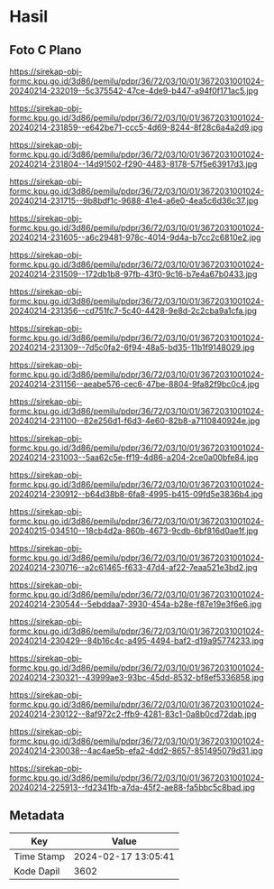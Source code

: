 # Hasil

## Foto C Plano

https://sirekap-obj-formc.kpu.go.id/3d86/pemilu/pdpr/36/72/03/10/01/3672031001024-20240214-232019--5c375542-47ce-4de9-b447-a94f0f171ac5.jpg

https://sirekap-obj-formc.kpu.go.id/3d86/pemilu/pdpr/36/72/03/10/01/3672031001024-20240214-231859--e642be71-ccc5-4d69-8244-8f28c6a4a2d9.jpg

https://sirekap-obj-formc.kpu.go.id/3d86/pemilu/pdpr/36/72/03/10/01/3672031001024-20240214-231804--14d91502-f290-4483-8178-57f5e63917d3.jpg

https://sirekap-obj-formc.kpu.go.id/3d86/pemilu/pdpr/36/72/03/10/01/3672031001024-20240214-231715--9b8bdf1c-9688-41e4-a6e0-4ea5c6d36c37.jpg

https://sirekap-obj-formc.kpu.go.id/3d86/pemilu/pdpr/36/72/03/10/01/3672031001024-20240214-231605--a6c29481-978c-4014-9d4a-b7cc2c6810e2.jpg

https://sirekap-obj-formc.kpu.go.id/3d86/pemilu/pdpr/36/72/03/10/01/3672031001024-20240214-231509--172db1b8-97fb-43f0-9c16-b7e4a67b0433.jpg

https://sirekap-obj-formc.kpu.go.id/3d86/pemilu/pdpr/36/72/03/10/01/3672031001024-20240214-231356--cd751fc7-5c40-4428-9e8d-2c2cba9a1cfa.jpg

https://sirekap-obj-formc.kpu.go.id/3d86/pemilu/pdpr/36/72/03/10/01/3672031001024-20240214-231309--7d5c0fa2-6f94-48a5-bd35-11b1f9148029.jpg

https://sirekap-obj-formc.kpu.go.id/3d86/pemilu/pdpr/36/72/03/10/01/3672031001024-20240214-231156--aeabe576-cec6-47be-8804-9fa82f9bc0c4.jpg

https://sirekap-obj-formc.kpu.go.id/3d86/pemilu/pdpr/36/72/03/10/01/3672031001024-20240214-231100--82e256d1-f6d3-4e60-82b8-a7110840924e.jpg

https://sirekap-obj-formc.kpu.go.id/3d86/pemilu/pdpr/36/72/03/10/01/3672031001024-20240214-231003--5aa62c5e-ff19-4d86-a204-2ce0a00bfe84.jpg

https://sirekap-obj-formc.kpu.go.id/3d86/pemilu/pdpr/36/72/03/10/01/3672031001024-20240214-230912--b64d38b8-6fa8-4995-b415-09fd5e3836b4.jpg

https://sirekap-obj-formc.kpu.go.id/3d86/pemilu/pdpr/36/72/03/10/01/3672031001024-20240215-034510--18cb4d2a-860b-4673-9cdb-6bf816d0ae1f.jpg

https://sirekap-obj-formc.kpu.go.id/3d86/pemilu/pdpr/36/72/03/10/01/3672031001024-20240214-230716--a2c61465-f633-47d4-af22-7eaa521e3bd2.jpg

https://sirekap-obj-formc.kpu.go.id/3d86/pemilu/pdpr/36/72/03/10/01/3672031001024-20240214-230544--5ebddaa7-3930-454a-b28e-f87e19e3f6e6.jpg

https://sirekap-obj-formc.kpu.go.id/3d86/pemilu/pdpr/36/72/03/10/01/3672031001024-20240214-230429--84b16c4c-a495-4494-baf2-d19a95774233.jpg

https://sirekap-obj-formc.kpu.go.id/3d86/pemilu/pdpr/36/72/03/10/01/3672031001024-20240214-230321--43999ae3-93bc-45dd-8532-bf8ef5336858.jpg

https://sirekap-obj-formc.kpu.go.id/3d86/pemilu/pdpr/36/72/03/10/01/3672031001024-20240214-230122--8af972c2-ffb9-4281-83c1-0a8b0cd72dab.jpg

https://sirekap-obj-formc.kpu.go.id/3d86/pemilu/pdpr/36/72/03/10/01/3672031001024-20240214-230038--4ac4ae5b-efa2-4dd2-8657-851495079d31.jpg

https://sirekap-obj-formc.kpu.go.id/3d86/pemilu/pdpr/36/72/03/10/01/3672031001024-20240214-225913--fd2341fb-a7da-45f2-ae88-fa5bbc5c8bad.jpg


## Metadata

| Key        | Value               |
| ---------- | ------------------- |
| Time Stamp | 2024-02-17 13:05:41 |
| Kode Dapil | 3602                |



